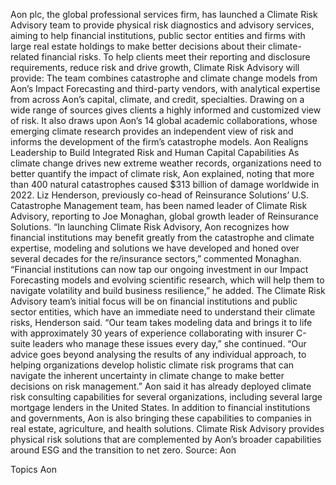 Aon plc, the global professional services firm, has launched a Climate Risk Advisory team to provide physical risk diagnostics and advisory services, aiming to help financial institutions, public sector entities and firms with large real estate holdings to make better decisions about their climate-related financial risks.
To help clients meet their reporting and disclosure requirements, reduce risk and drive growth, Climate Risk Advisory will provide:
The team combines catastrophe and climate change models from Aon’s Impact Forecasting and third-party vendors, with analytical expertise from across Aon’s capital, climate, and credit, specialties. Drawing on a wide range of sources gives clients a highly informed and customized view of risk. It also draws upon Aon’s 14 global academic collaborations, whose emerging climate research provides an independent view of risk and informs the development of the firm’s catastrophe models.
Aon Realigns Leadership to Build Integrated Risk and Human Capital Capabilities
As climate change drives new extreme weather records, organizations need to better quantify the impact of climate risk, Aon explained, noting that more than 400 natural catastrophes caused $313 billion of damage worldwide in 2022.
Liz Henderson, previously co-head of Reinsurance Solutions’ U.S. Catastrophe Management team, has been named leader of Climate Risk Advisory, reporting to Joe Monaghan, global growth leader of Reinsurance Solutions.
“In launching Climate Risk Advisory, Aon recognizes how financial institutions may benefit greatly from the catastrophe and climate expertise, modeling and solutions we have developed and honed over several decades for the re/insurance sectors,” commented Monaghan.
“Financial institutions can now tap our ongoing investment in our Impact Forecasting models and evolving scientific research, which will help them to navigate volatility and build business resilience,” he added.
The Climate Risk Advisory team’s initial focus will be on financial institutions and public sector entities, which have an immediate need to understand their climate risks, Henderson said.
“Our team takes modeling data and brings it to life with approximately 30 years of experience collaborating with insurer C-suite leaders who manage these issues every day,” she continued. “Our advice goes beyond analysing the results of any individual approach, to helping organizations develop holistic climate risk programs that can navigate the inherent uncertainty in climate change to make better decisions on risk management.”
Aon said it has already deployed climate risk consulting capabilities for several organizations, including several large mortgage lenders in the United States. In addition to financial institutions and governments, Aon is also bringing these capabilities to companies in real estate, agriculture, and health solutions.
Climate Risk Advisory provides physical risk solutions that are complemented by Aon’s broader capabilities around ESG and the transition to net zero.
Source: Aon

Topics
Aon

